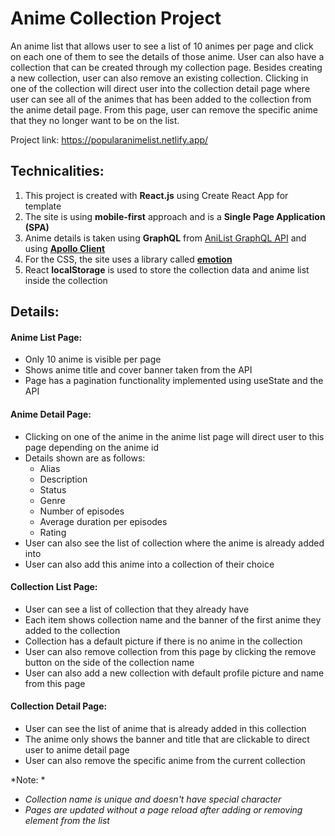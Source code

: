 # Anime Collection Project

An anime list that allows user to see a list of 10 animes per page and click on each one of them to see the details of those anime. User can also have a collection that can be created through my collection page. Besides creating a new collection, user can also remove an existing collection. Clicking in one of the collection will direct user into the collection detail page where user can see all of the animes that has been added to the collection from the anime detail page. From this page, user can remove the specific anime that they no longer want to be on the list. 

Project link: https://popularanimelist.netlify.app/

## Technicalities: 

1. This project is created with **React.js** using Create React App for template
2. The site is using **mobile-first** approach and is a **Single Page Application (SPA)**
3. Anime details is taken using **GraphQL** from [AniList GraphQL API](https://anilist.gitbook.io/anilist-apiv2-docs/overview/graphql/getting-started) and using [**Apollo Client**](https://www.apollographql.com/docs/react/get-started/)
4. For the CSS, the site uses a library called [**emotion**](https://emotion.sh/docs/introduction)
5. React **localStorage** is used to store the collection data and anime list inside the collection

## Details: 

#### Anime List Page: 
- Only 10 anime is visible per page
- Shows anime title and cover banner taken from the API
- Page has a pagination functionality implemented using useState and the API

#### Anime Detail Page: 
- Clicking on one of the anime in the anime list page will direct user to this page depending on the anime id
- Details shown are as follows: 
  - Alias
  - Description
  - Status
  - Genre
  - Number of episodes
  - Average duration per episodes
  - Rating
- User can also see the list of collection where the anime is already added into
- User can also add this anime into a collection of their choice 

#### Collection List Page: 
- User can see a list of collection that they already have
- Each item shows collection name and the banner of the first anime they added to the collection
- Collection has a default picture if there is no anime in the collection
- User can also remove collection from this page by clicking the remove button on the side of the collection name
- User can also add a new collection with default profile picture and name from this page

#### Collection Detail Page: 
- User can see the list of anime that is already added in this collection
- The anime only shows the banner and title that are clickable to direct user to anime detail page
- User can also remove the specific anime from the current collection

*Note: *
- *Collection name is unique and doesn't have special character*
- *Pages are updated without a page reload after adding or removing element from the list*


